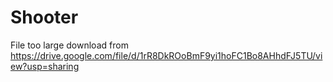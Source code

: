 # Shooter

File too large
download from https://drive.google.com/file/d/1rR8DkROoBmF9yi1hoFC1Bo8AHhdFJ5TU/view?usp=sharing
